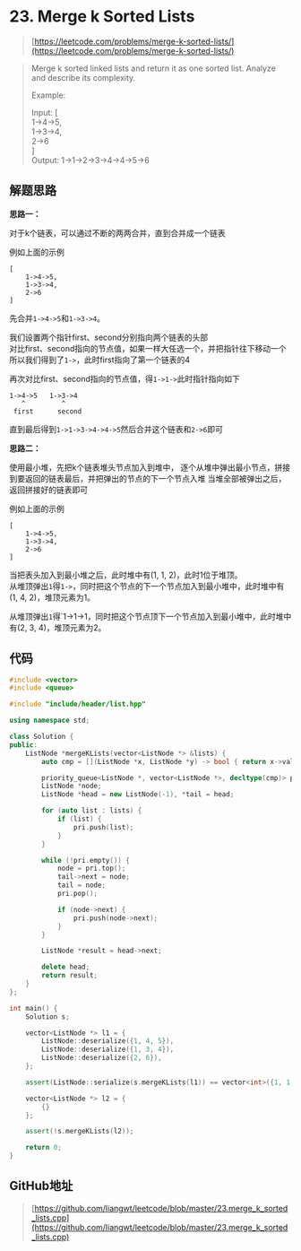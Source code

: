 # 23. Merge k Sorted Lists

> [https://leetcode.com/problems/merge-k-sorted-lists/](https://leetcode.com/problems/merge-k-sorted-lists/)

> Merge k sorted linked lists and return it as one sorted list. Analyze and describe its complexity.
> 
> Example:
> 
> Input:
> [  
>   1->4->5,  
>   1->3->4,  
>   2->6  
> ]  
> Output: 1->1->2->3->4->4->5->6


## 解题思路

**思路一：**

对于k个链表，可以通过不断的两两合并，直到合并成一个链表

例如上面的示例

```
[  
    1->4->5,    
    1->3->4,    
    2->6    
]
```

先合并`1->4->5`和`1->3->4`。

我们设置两个指针first、second分别指向两个链表的头部   
对比first、second指向的节点值，如果一样大任选一个，并把指针往下移动一个  
所以我们得到了`1->`，此时first指向了第一个链表的4

再次对比first、second指向的节点值，得`1->1->`此时指针指向如下

```
1->4->5   1->3->4
   ^         ^
 first      second
```

直到最后得到`1->1->3->4->4->5`然后合并这个链表和`2->6`即可

**思路二：**

使用最小堆，先把k个链表堆头节点加入到堆中，
逐个从堆中弹出最小节点，拼接到要返回的链表最后，并把弹出的节点的下一个节点入堆
当堆全部被弹出之后，返回拼接好的链表即可

例如上面的示例

```
[  
    1->4->5,    
    1->3->4,    
    2->6    
]
```
当把表头加入到最小堆之后，此时堆中有(1, 1, 2)，此时1位于堆顶。  
从堆顶弹出`1`得`1->`，同时把这个节点的下一个节点加入到最小堆中，此时堆中有(1, 4, 2)，堆顶元素为1。

从堆顶弹出`1`得`1->1->1，同时把这个节点顶下一个节点加入到最小堆中，此时堆中有(2, 3, 4)，堆顶元素为2。


## 代码

```cpp
#include <vector>
#include <queue>

#include "include/header/list.hpp"

using namespace std;

class Solution {
public:
    ListNode *mergeKLists(vector<ListNode *> &lists) {
        auto cmp = [](ListNode *x, ListNode *y) -> bool { return x->val > y->val; };

        priority_queue<ListNode *, vector<ListNode *>, decltype(cmp)> pri(cmp);
        ListNode *node;
        ListNode *head = new ListNode(-1), *tail = head;

        for (auto list : lists) {
            if (list) {
                pri.push(list);
            }
        }

        while (!pri.empty()) {
            node = pri.top();
            tail->next = node;
            tail = node;
            pri.pop();

            if (node->next) {
                pri.push(node->next);
            }
        }

        ListNode *result = head->next;

        delete head;
        return result;
    }
};

int main() {
    Solution s;

    vector<ListNode *> l1 = {
        ListNode::deserialize({1, 4, 5}),
        ListNode::deserialize({1, 3, 4}),
        ListNode::deserialize({2, 6}),
    };

    assert(ListNode::serialize(s.mergeKLists(l1)) == vector<int>({1, 1, 2, 3, 4, 4, 5, 6}));

    vector<ListNode *> l2 = {
        {}
    };

    assert(!s.mergeKLists(l2));

    return 0;
}
```

## GitHub地址

> [https://github.com/liangwt/leetcode/blob/master/23.merge_k_sorted_lists.cpp](https://github.com/liangwt/leetcode/blob/master/23.merge_k_sorted_lists.cpp)